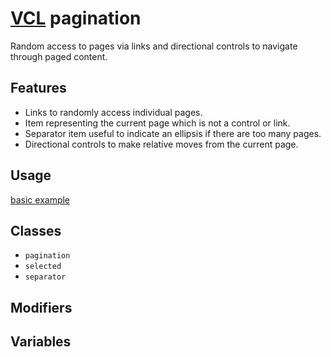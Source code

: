 # [VCL](https://vcl.github.io/) pagination

Random access to pages via links and directional controls to navigate through
paged content.

## Features

- Links to randomly access individual pages.
- Item representing the current page which is not a control or link.
- Separator item useful to indicate an ellipsis if there are too many pages.
- Directional controls to make relative moves from the current page.

## Usage

[basic example](/demo/example.html)

## Classes

- `pagination`
- `selected`
- `separator`

## Modifiers

## Variables
